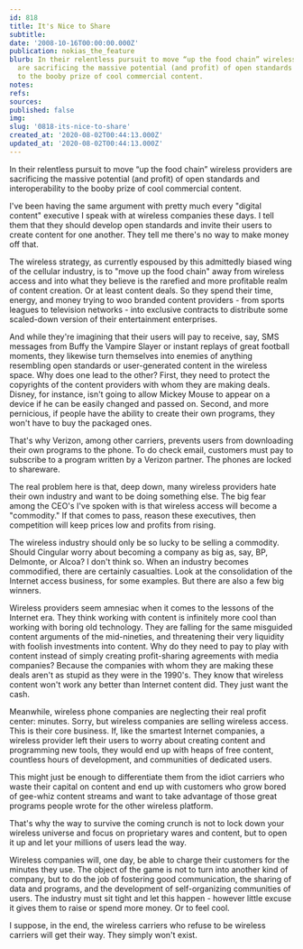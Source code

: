 ```yaml
---
id: 818
title: It's Nice to Share
subtitle: 
date: '2008-10-16T00:00:00.000Z'
publication: nokias_the_feature
blurb: In their relentless pursuit to move “up the food chain” wireless providers
  are sacrificing the massive potential (and profit) of open standards and interoperability
  to the booby prize of cool commercial content.
notes: 
refs: 
sources: 
published: false
img: 
slug: '0818-its-nice-to-share'
created_at: '2020-08-02T00:44:13.000Z'
updated_at: '2020-08-02T00:44:13.000Z'
---
```

In their relentless pursuit to move “up the food chain” wireless providers are sacrificing the massive potential (and profit) of open standards and interoperability to the booby prize of cool commercial content.

  
I've been having the same argument with pretty much every "digital content" executive I speak with at wireless companies these days. I tell them that they should develop open standards and invite their users to create content for one another. They tell me there's no way to make money off that.

The wireless strategy, as currently espoused by this admittedly biased wing of the cellular industry, is to "move up the food chain" away from wireless access and into what they believe is the rarefied and more profitable realm of content creation. Or at least content deals. So they spend their time, energy, and money trying to woo branded content providers - from sports leagues to television networks - into exclusive contracts to distribute some scaled-down version of their entertainment enterprises.

And while they're imagining that their users will pay to receive, say, SMS messages from Buffy the Vampire Slayer or instant replays of great football moments, they likewise turn themselves into enemies of anything resembling open standards or user-generated content in the wireless space. Why does one lead to the other? First, they need to protect the copyrights of the content providers with whom they are making deals. Disney, for instance, isn't going to allow Mickey Mouse to appear on a device if he can be easily changed and passed on. Second, and more pernicious, if people have the ability to create their own programs, they won't have to buy the packaged ones.

That's why Verizon, among other carriers, prevents users from downloading their own programs to the phone. To do check email, customers must pay to subscribe to a program written by a Verizon partner. The phones are locked to shareware.

The real problem here is that, deep down, many wireless providers hate their own industry and want to be doing something else. The big fear among the CEO's I've spoken with is that wireless access will become a "commodity." If that comes to pass, reason these executives, then competition will keep prices low and profits from rising.

The wireless industry should only be so lucky to be selling a commodity. Should Cingular worry about becoming a company as big as, say, BP, Delmonte, or Alcoa? I don't think so. When an industry becomes commodified, there are certainly casualties. Look at the consolidation of the Internet access business, for some examples. But there are also a few big winners.

Wireless providers seem amnesiac when it comes to the lessons of the Internet era. They think working with content is infinitely more cool than working with boring old technology. They are falling for the same misguided content arguments of the mid-nineties, and threatening their very liquidity with foolish investments into content. Why do they need to pay to play with content instead of simply creating profit-sharing agreements with media companies? Because the companies with whom they are making these deals aren't as stupid as they were in the 1990's. They know that wireless content won't work any better than Internet content did. They just want the cash.

Meanwhile, wireless phone companies are neglecting their real profit center: minutes. Sorry, but wireless companies are selling wireless access. This is their core business. If, like the smartest Internet companies, a wireless provider left their users to worry about creating content and programming new tools, they would end up with heaps of free content, countless hours of development, and communities of dedicated users.

This might just be enough to differentiate them from the idiot carriers who waste their capital on content and end up with customers who grow bored of gee-whiz content streams and want to take advantage of those great programs people wrote for the other wireless platform.

That's why the way to survive the coming crunch is not to lock down your wireless universe and focus on proprietary wares and content, but to open it up and let your millions of users lead the way.

Wireless companies will, one day, be able to charge their customers for the minutes they use. The object of the game is not to turn into another kind of company, but to do the job of fostering good communication, the sharing of data and programs, and the development of self-organizing communities of users. The industry must sit tight and let this happen - however little excuse it gives them to raise or spend more money. Or to feel cool.

I suppose, in the end, the wireless carriers who refuse to be wireless carriers will get their way. They simply won't exist.
